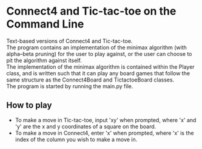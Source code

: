 # Connect4 and Tic-tac-toe on the Command Line
Text-based versions of Connect4 and Tic-tac-toe. \
The program contains an implementation of the minimax algorithm (with alpha–beta pruning) for the user to play against, or the user can choose to pit the algorithm against itself. \
The implementation of the minimax algorithm is contained within the Player class, and is written such that it can play any board games that follow the same structure as the Connect4Board and TictactoeBoard classes. \
The program is started by running the main.py file. 
## How to play
* To make a move in Tic-tac-toe, input 'xy' when prompted, where 'x' and 'y' are the x and y coordinates of a square on the board.
* To make a move in Connect4, enter 'x' when prompted, where 'x' is the index of the column you wish to make a move in.